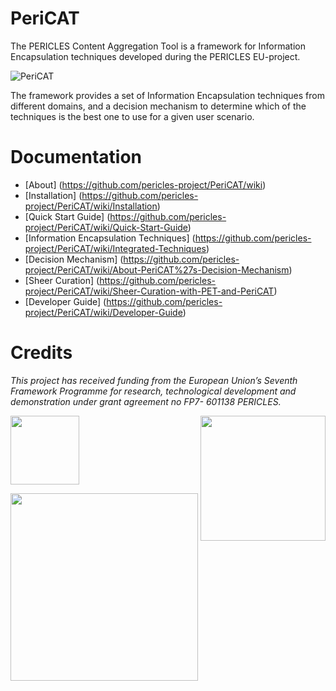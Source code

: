 # PeriCAT
The PERICLES Content Aggregation Tool is a framework for Information Encapsulation techniques developed during the PERICLES EU-project.

![PeriCAT](https://github.com/pericles-project/PeriCAT/blob/master/images/PeriCAT_slide_CCBY2.png)

The framework provides a set of Information Encapsulation techniques from different domains, and a decision mechanism to determine which of the techniques is the best one to use for a given user scenario.

# Documentation

*  [About] (https://github.com/pericles-project/PeriCAT/wiki)
*  [Installation] (https://github.com/pericles-project/PeriCAT/wiki/Installation)
*  [Quick Start Guide] (https://github.com/pericles-project/PeriCAT/wiki/Quick-Start-Guide)
*  [Information Encapsulation Techniques] (https://github.com/pericles-project/PeriCAT/wiki/Integrated-Techniques)
*  [Decision Mechanism] (https://github.com/pericles-project/PeriCAT/wiki/About-PeriCAT%27s-Decision-Mechanism)
*  [Sheer Curation] (https://github.com/pericles-project/PeriCAT/wiki/Sheer-Curation-with-PET-and-PeriCAT)
*  [Developer Guide] (https://github.com/pericles-project/PeriCAT/wiki/Developer-Guide)

# Credits

 _This project has received funding from the European Union’s Seventh Framework Programme for research, technological development and demonstration under grant agreement no FP7- 601138 PERICLES._   
 
 <a href="http://ec.europa.eu/research/fp7"><img src="https://github.com/pericles-project/pet/blob/master/wiki-images/LogoEU.png" width="110"/></a>
 <a href="http://www.pericles-project.eu/"> <img src="https://github.com/pericles-project/pet/blob/master/wiki-images/PERICLES%20logo_black.jpg" width="200" align="right"/> </a>

<a href="http://www.sub.uni-goettingen.de/"><img src="https://github.com/pericles-project/pet/blob/master/wiki-images/sub-logo.jpg" width="300"/></a>

